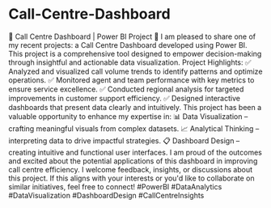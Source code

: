 # Call-Centre-Dashboard
 🎯 Call Centre Dashboard | Power BI Project 🎯  I am pleased to share one of my recent projects: a Call Centre Dashboard developed using Power BI. This project is a comprehensive tool designed to empower decision-making through insightful and actionable data visualization.  Project Highlights: ✅ Analyzed and visualized call volume trends to identify patterns and optimize operations. ✅ Monitored agent and team performance with key metrics to ensure service excellence. ✅ Conducted regional analysis for targeted improvements in customer support efficiency. ✅ Designed interactive dashboards that present data clearly and intuitively.  This project has been a valuable opportunity to enhance my expertise in: 📊 Data Visualization – crafting meaningful visuals from complex datasets. 📈 Analytical Thinking – interpreting data to drive impactful strategies. 📋 Dashboard Design – creating intuitive and functional user interfaces.  I am proud of the outcomes and excited about the potential applications of this dashboard in improving call centre efficiency.  I welcome feedback, insights, or discussions about this project. If this aligns with your interests or you'd like to collaborate on similar initiatives, feel free to connect!  #PowerBI #DataAnalytics #DataVisualization #DashboardDesign #CallCentreInsights
